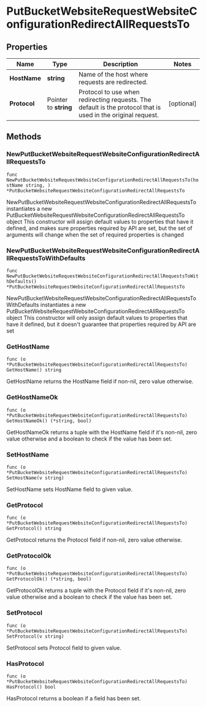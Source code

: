 # PutBucketWebsiteRequestWebsiteConfigurationRedirectAllRequestsTo

## Properties

|Name | Type | Description | Notes|
|------------ | ------------- | ------------- | -------------|
|**HostName** | **string** | Name of the host where requests are redirected. | |
|**Protocol** | Pointer to **string** | Protocol to use when redirecting requests. The default is the protocol that is used in the original request. | [optional] |

## Methods

### NewPutBucketWebsiteRequestWebsiteConfigurationRedirectAllRequestsTo

`func NewPutBucketWebsiteRequestWebsiteConfigurationRedirectAllRequestsTo(hostName string, ) *PutBucketWebsiteRequestWebsiteConfigurationRedirectAllRequestsTo`

NewPutBucketWebsiteRequestWebsiteConfigurationRedirectAllRequestsTo instantiates a new PutBucketWebsiteRequestWebsiteConfigurationRedirectAllRequestsTo object
This constructor will assign default values to properties that have it defined,
and makes sure properties required by API are set, but the set of arguments
will change when the set of required properties is changed

### NewPutBucketWebsiteRequestWebsiteConfigurationRedirectAllRequestsToWithDefaults

`func NewPutBucketWebsiteRequestWebsiteConfigurationRedirectAllRequestsToWithDefaults() *PutBucketWebsiteRequestWebsiteConfigurationRedirectAllRequestsTo`

NewPutBucketWebsiteRequestWebsiteConfigurationRedirectAllRequestsToWithDefaults instantiates a new PutBucketWebsiteRequestWebsiteConfigurationRedirectAllRequestsTo object
This constructor will only assign default values to properties that have it defined,
but it doesn't guarantee that properties required by API are set

### GetHostName

`func (o *PutBucketWebsiteRequestWebsiteConfigurationRedirectAllRequestsTo) GetHostName() string`

GetHostName returns the HostName field if non-nil, zero value otherwise.

### GetHostNameOk

`func (o *PutBucketWebsiteRequestWebsiteConfigurationRedirectAllRequestsTo) GetHostNameOk() (*string, bool)`

GetHostNameOk returns a tuple with the HostName field if it's non-nil, zero value otherwise
and a boolean to check if the value has been set.

### SetHostName

`func (o *PutBucketWebsiteRequestWebsiteConfigurationRedirectAllRequestsTo) SetHostName(v string)`

SetHostName sets HostName field to given value.


### GetProtocol

`func (o *PutBucketWebsiteRequestWebsiteConfigurationRedirectAllRequestsTo) GetProtocol() string`

GetProtocol returns the Protocol field if non-nil, zero value otherwise.

### GetProtocolOk

`func (o *PutBucketWebsiteRequestWebsiteConfigurationRedirectAllRequestsTo) GetProtocolOk() (*string, bool)`

GetProtocolOk returns a tuple with the Protocol field if it's non-nil, zero value otherwise
and a boolean to check if the value has been set.

### SetProtocol

`func (o *PutBucketWebsiteRequestWebsiteConfigurationRedirectAllRequestsTo) SetProtocol(v string)`

SetProtocol sets Protocol field to given value.

### HasProtocol

`func (o *PutBucketWebsiteRequestWebsiteConfigurationRedirectAllRequestsTo) HasProtocol() bool`

HasProtocol returns a boolean if a field has been set.


